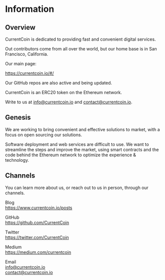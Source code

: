 # Information

Overview
------

CurrentCoin is dedicated to providing fast and convenient digital services.

Out contributors come from all over the world, but our home base is in San Francisco, California.

Our main page:

https://currentcoin.io/#/

Our GitHub repos are also active and being updated.

CurrentCoin is an ERC20 token on the Ethereum network.

Write to us at info@currentcoin.io and contact@currentcoin.io.

Genesis
------

We are working to bring convenient and effective solutions to market, with a focus on open sourcing our solutions.

Software deployment and web services are difficult to use. We want to streamline the steps and improve the market, using smart contracts and the code behind the Ethereum network to optimize the experience & technology.

Channels
------
You can learn more about us, or reach out to us in person, through our channels.

Blog  
https://www.currentcoin.io/posts

GitHub  
https://github.com/CurrentCoin  

Twitter  
https://twitter.com/CurrentCoin  

Medium  
https://medium.com/currentcoin  

Email  
info@currentcoin.io  
contact@currentcoin.io  
  
